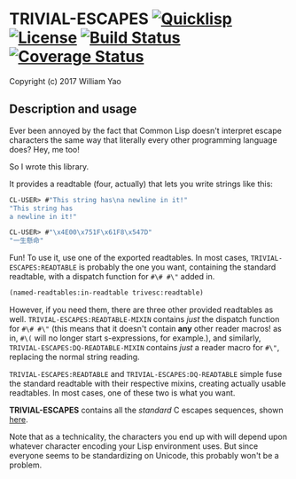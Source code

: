 # TRIVIAL-ESCAPES [![Quicklisp](http://quickdocs.org/badge/trivial-escapes.svg)](http://quickdocs.org/trivial-escapes/) [![License](https://img.shields.io/badge/license-Public_Domain-ff69b4.svg)](https://github.com/williamyaoh/trivial-escapes/blob/master/LICENSE) [![Build Status](https://travis-ci.org/williamyaoh/trivial-escapes.svg?branch=master)](https://travis-ci.org/williamyaoh/trivial-escapes) [![Coverage Status](https://coveralls.io/repos/github/williamyaoh/trivial-escapes/badge.svg?branch=master)](https://coveralls.io/github/williamyaoh/trivial-escapes?branch=master)

Copyright (c) 2017 William Yao

## Description and usage

Ever been annoyed by the fact that Common Lisp doesn't interpret escape
characters the same way that literally every other programming language does?
Hey, me too!

So I wrote this library.

It provides a readtable (four, actually) that lets you write strings like this:

```lisp
CL-USER> #"This string has\na newline in it!"
"This string has
a newline in it!"

CL-USER> #"\x4E00\x751F\x61F8\x547D"
"一生懸命"
```

Fun! To use it, use one of the exported readtables. In most cases,
`TRIVIAL-ESCAPES:READTABLE` is probably the one you want, containing the
standard readtable, with a dispatch function for `#\# #\"` added in.

```lisp
(named-readtables:in-readtable trivesc:readtable)
```

However, if you need them, there are three other provided readtables as well.
`TRIVIAL-ESCAPES:READTABLE-MIXIN` contains *just* the dispatch function for
`#\# #\"` (this means that it doesn't contain **any** other reader macros!
as in, `#\(` will no longer start s-expressions, for example.), and similarly,
`TRIVIAL-ESCAPES:DQ-READTABLE-MIXIN` contains *just* a reader macro for `#\"`,
replacing the normal string reading.

`TRIVIAL-ESCAPES:READTABLE` and `TRIVIAL-ESCAPES:DQ-READTABLE` simple fuse
the standard readtable with their respective mixins, creating actually usable
readtables. In most cases, one of these two is what you want.

**TRIVIAL-ESCAPES** contains all the *standard* C escapes sequences, shown
[here](https://en.wikipedia.org/wiki/Escape_sequences_in_C#Table_of_escape_sequences).

Note that as a technicality, the characters you end up with will depend upon
whatever character encoding your Lisp environment uses. But since everyone
seems to be standardizing on Unicode, this probably won't be a problem.
